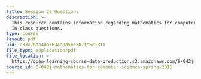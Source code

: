 ```yaml
---
title: Session 26 Questions
description: >-
  This resource contains information regarding mathematics for computer science:
  In-class questions.
type: course
layout: pdf
uid: e33a76aa4da7634a0d5be367fa5c1811
file_type: application/pdf
file_location: >-
  https://open-learning-course-data-production.s3.amazonaws.com/6-042j-mathematics-for-computer-science-spring-2015/e33a76aa4da7634a0d5be367fa5c1811_MIT6_042JS15_cp26.pdf
course_id: 6-042j-mathematics-for-computer-science-spring-2015
---
```

